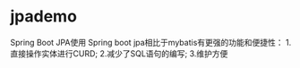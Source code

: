 # jpademo
Spring Boot JPA使用
Spring boot jpa相比于mybatis有更强的功能和便捷性：
1.直接操作实体进行CURD;
2.减少了SQL语句的编写;
3.维护方便
